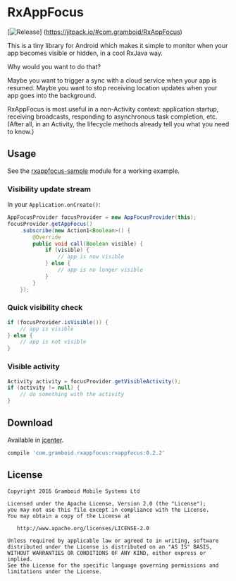 # RxAppFocus

[![Release](https://jitpack.io/v/com.example/Repo.svg)]
(https://jitpack.io/#com.gramboid/RxAppFocus)

This is a tiny library for Android which makes it simple to monitor when your app becomes visible or hidden, in a cool RxJava way. 

Why would you want to do that?

Maybe you want to trigger a sync with a cloud service when your app is resumed.
Maybe you want to stop receiving location updates when your app goes into the background.

RxAppFocus is most useful in a non-Activity context: application startup, receiving broadcasts, responding to asynchronous task completion, etc. (After all, in an Activity, the lifecycle methods already tell you what you need to know.)

## Usage

See the [rxappfocus-sample](https://github.com/gramboid/RxAppFocus/tree/master/rxappfocus-sample) module for a working example.

### Visibility update stream

In your `Application.onCreate()`:
```java
AppFocusProvider focusProvider = new AppFocusProvider(this);
focusProvider.getAppFocus()
    .subscribe(new Action1<Boolean>() {
        @Override
        public void call(Boolean visible) {
            if (visible) {
                // app is now visible
            } else {
                // app is no longer visible
            }
        }
    });
```

### Quick visibility check

```java
if (focusProvider.isVisible()) {
    // app is visible
} else {
    // app is not visible
}
```

### Visible activity

```java
Activity activity = focusProvider.getVisibleActivity();
if (activity != null) {
    // do something with the activity
}
```

## Download

Available in [jcenter](https://bintray.com/bintray/jcenter?filterByPkgName=RxAppFocus).

```gradle
compile 'com.gramboid.rxappfocus:rxappfocus:0.2.2'
```

## License

    Copyright 2016 Gramboid Mobile Systems Ltd

    Licensed under the Apache License, Version 2.0 (the "License");
    you may not use this file except in compliance with the License.
    You may obtain a copy of the License at

       http://www.apache.org/licenses/LICENSE-2.0

    Unless required by applicable law or agreed to in writing, software
    distributed under the License is distributed on an "AS IS" BASIS,
    WITHOUT WARRANTIES OR CONDITIONS OF ANY KIND, either express or implied.
    See the License for the specific language governing permissions and
    limitations under the License.
    
